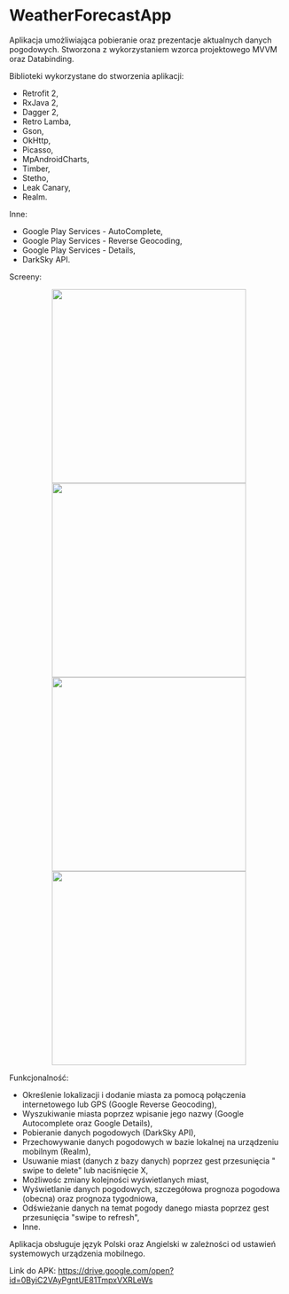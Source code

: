 # WeatherForecastApp

Aplikacja umożliwiająca pobieranie oraz prezentacje aktualnych danych pogodowych. Stworzona z wykorzystaniem wzorca projektowego MVVM oraz Databinding.

Biblioteki wykorzystane do stworzenia aplikacji:
- Retrofit 2,
- RxJava 2,
- Dagger 2,
- Retro Lamba,
- Gson,
- OkHttp,
- Picasso,
- MpAndroidCharts,
- Timber,
- Stetho,
- Leak Canary,
- Realm.

Inne: 

- Google Play Services - AutoComplete,
- Google Play Services - Reverse Geocoding,
- Google Play Services - Details,
- DarkSky API.

Screeny:

<p align="center">
  <img src="https://s27.postimg.org/q2li8yj43/Screenshot_2017_01_11_15_10_42_083_com_dawidj_we.png" width="350"/>
  <img src="https://s27.postimg.org/3rxn8zltv/Screenshot_2017_01_11_15_10_52_437_com_dawidj_we.png" width="350"/>
  <img src="https://s27.postimg.org/bypn0kbwj/Screenshot_2017_01_11_15_11_47_336_com_dawidj_we.png" width="350"/>
  <img src="https://s27.postimg.org/83m8xzsqr/Screenshot_2017_01_11_15_11_58_964_com_dawidj_we.png" width="350"/>
</p>

Funkcjonalność:

- Określenie lokalizacji i dodanie miasta za pomocą połączenia internetowego lub GPS (Google Reverse Geocoding),
- Wyszukiwanie miasta poprzez wpisanie jego nazwy (Google Autocomplete oraz Google Details),
- Pobieranie danych pogodowych (DarkSky API),
- Przechowywanie danych pogodowych w bazie lokalnej na urządzeniu mobilnym (Realm),
- Usuwanie miast (danych z bazy danych) poprzez gest przesunięcia " swipe to delete" lub naciśnięcie X,
- Możliwośc zmiany kolejności wyświetlanych miast,
- Wyświetlanie danych pogodowych, szczegółowa prognoza pogodowa (obecna) oraz prognoza tygodniowa,
- Odświeżanie danych na temat pogody danego miasta poprzez gest przesunięcia "swipe to refresh",
- Inne.

Aplikacja obsługuje język Polski oraz Angielski w zależności od ustawień systemowych urządzenia mobilnego.

Link do APK: https://drive.google.com/open?id=0ByiC2VAyPgntUE81TmpxVXRLeWs
